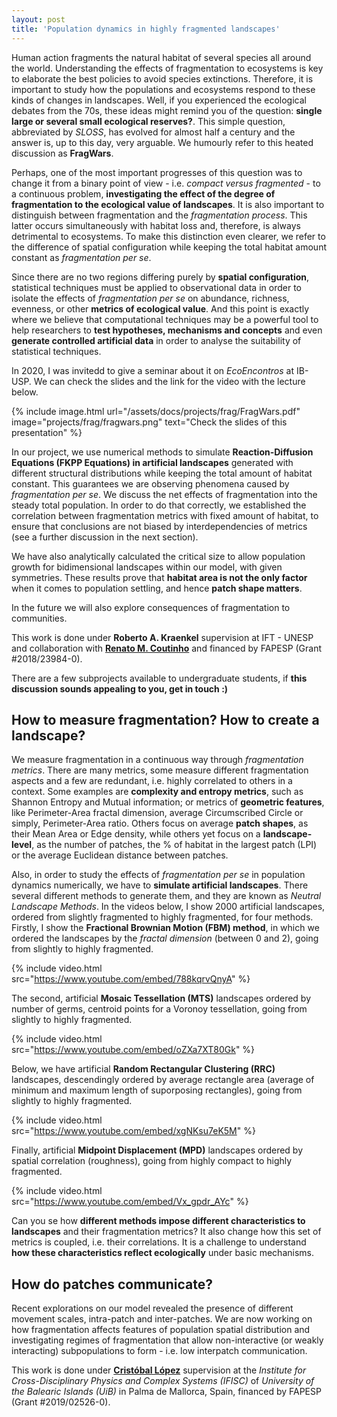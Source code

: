 ```yaml
---
layout: post
title: 'Population dynamics in highly fragmented landscapes'
---
```


Human action fragments the natural habitat of several species all around the world. Understanding the effects of fragmentation to ecosystems is key to elaborate the best policies to avoid species extinctions. Therefore, it is important to study how the populations and ecosystems respond to these kinds of changes in landscapes. Well, if you experienced the ecological debates from the 70s, these ideas might remind you of the question: **single large or several small ecological reserves?**. This simple question, abbreviated by *SLOSS*, has evolved for almost half a century and the answer is, up to this day, very arguable. We humourly refer to this heated discussion as **FragWars**.

Perhaps, one of the most important progresses of this question was to change it from a binary point of view - i.e. *compact versus fragmented* -  to a continuous problem, **investigating the effect of the degree of fragmentation to the ecological value of landscapes**. It is also important to distinguish between fragmentation and the *fragmentation process*. This latter occurs simultaneously with habitat loss and, therefore, is always detrimental to ecosystems. To make this distinction even clearer, we refer to the difference of spatial configuration while keeping the total habitat amount constant as *fragmentation per se*. 

Since there are no two regions differing purely by **spatial configuration**, statistical techniques must be applied to observational data in order to isolate the effects of *fragmentation per se* on abundance, richness, evenness, or other **metrics of ecological value**. And this point is exactly where we believe that computational techniques may be a powerful tool to help researchers to **test hypotheses, mechanisms and concepts** and even **generate controlled artificial data** in order to analyse the suitability of statistical techniques. 

In 2020, I was invitedd to give a seminar about it on *EcoEncontros* at IB-USP. We can check the slides and the link for the video with the lecture below.

{% include image.html url="/assets/docs/projects/frag/FragWars.pdf" image="projects/frag/fragwars.png" text="Check the slides of this presentation" %}

In our project, we use numerical methods to simulate **Reaction-Diffusion Equations (FKPP Equations) in artificial landscapes** generated with different structural distributions while keeping the total amount of habitat constant. This guarantees we are observing phenomena caused by *fragmentation per se*. We discuss the net effects of fragmentation into the steady total population. In order to do that correctly, we established the correlation between fragmentation metrics with fixed amount of habitat, to ensure that conclusions are not biased by interdependencies of metrics (see a further discussion in the next section). 

We have also analytically calculated the critical size to allow population growth for bidimensional landscapes within our model, with given symmetries. These results prove that **habitat area is not the only factor** when it comes to population settling, and hence **patch shape matters**. 


In the future we will also explore consequences of fragmentation to communities. 

This work is done under **Roberto A. Kraenkel** supervision at IFT - UNESP and collaboration with **[Renato M. Coutinho](http://professor.ufabc.edu.br/~renato.coutinho/)** and financed by FAPESP (Grant #2018/23984-0).

There are a few subprojects available to undergraduate students, if **this discussion sounds appealing to you, get in touch :)**

## How to measure fragmentation? How to create a landscape?

We measure fragmentation in a continuous way through *fragmentation metrics*. There are many metrics, some measure different fragmentation aspects and a few are redundant, i.e. highly correlated to others in a context. Some examples are **complexity and entropy metrics**, such as Shannon Entropy and Mutual information; or metrics of **geometric features**, like Perimeter-Area fractal dimension, average Circumscribed Circle or simply, Perimeter-Area ratio. Others focus on average **patch shapes**, as their Mean Area or Edge density, while others yet focus on a **landscape-level**, as the number of patches, the % of habitat in the largest patch (LPI) or the average Euclidean distance between patches. 

Also, in order to study the effects of *fragmentation per se* in population dynamics numerically, we have to **simulate artificial landscapes**. There several different methods to generate them, and they are known as *Neutral Landscape Methods*. In the videos below, I show 2000 artificial landscapes, ordered from slightly fragmented to highly fragmented, for four methods. Firstly, I show the **Fractional Brownian Motion (FBM) method**, in which we ordered the landscapes by the *fractal dimension* (between 0 and 2), going from slightly to highly fragmented. 

{% include video.html src="https://www.youtube.com/embed/788kqrvQnyA" %}

The second, artificial **Mosaic Tessellation (MTS)** landscapes ordered by number of germs, centroid points for a Voronoy tessellation, going from slightly to highly fragmented. 

{% include video.html src="https://www.youtube.com/embed/oZXa7XT80Gk" %}

Below, we have artificial **Random Rectangular Clustering (RRC)** landscapes, descendingly ordered by average rectangle area (average of minimum and maximum length of suporposing rectangles), going from slightly to highly fragmented. 

{% include video.html src="https://www.youtube.com/embed/xgNKsu7eK5M" %}

Finally, artificial **Midpoint Displacement (MPD)** landscapes ordered by spatial correlation  (roughness), going from highly  compact to highly fragmented. 

{% include video.html src="https://www.youtube.com/embed/Vx_gpdr_AYc" %}

Can you se how **different methods impose different characteristics to landscapes** and their fragmentation metrics? It also change how this set of metrics is coupled, i.e. their correlations. It is a challenge to understand **how these characteristics reflect ecologically** under basic mechanisms. 

## How do patches communicate?

Recent explorations on our model revealed the presence of different movement scales, intra-patch and inter-patches. We are now working on how fragmentation affects features of population spatial distribution and investigating regimes of fragmentation that allow non-interactive (or weakly interacting) subpopulations to form - i.e. low interpatch communication.

This work is done under **[Cristóbal López](https://www.ifisc.uib-csic.es/en/people/cristobal-lopez/)** supervision at the *Institute for Cross-Disciplinary Physics and Complex Systems (IFISC)* of *University of the Balearic Islands (UiB)* in Palma de Mallorca, Spain,  financed by FAPESP (Grant #2019/02526-0).





